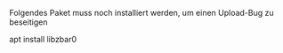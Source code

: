 Folgendes Paket muss noch installiert werden, um einen Upload-Bug zu beseitigen

apt install libzbar0
